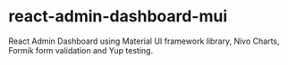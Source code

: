 # react-admin-dashboard-mui
React Admin Dashboard using Material UI framework library, Nivo Charts, Formik form validation and Yup testing.
